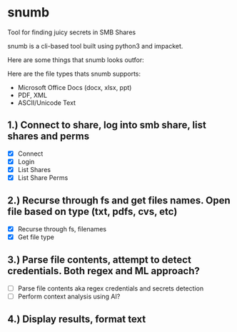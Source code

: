 # snumb
Tool for finding juicy secrets in SMB Shares

snumb is a cli-based tool built using python3 and impacket.

Here are some things that snumb looks outfor:

Here are the file types thats snumb supports:

- Microsoft Office Docs (docx, xlsx, ppt)
- PDF, XML
- ASCII/Unicode Text 

## 1.) Connect to share, log into smb share, list shares and perms 
- [x] Connect
- [x] Login
- [x] List Shares
- [x] List Share Perms

## 2.) Recurse through fs and get files names. Open file based on type (txt, pdfs, cvs, etc)
- [x] Recurse through fs, filenames
- [x] Get file type

## 3.) Parse file contents, attempt to detect credentials. Both regex and ML approach?
- [ ] Parse file contents aka regex credentials and secrets detection
- [ ] Perform context analysis using AI?

## 4.) Display results, format text

